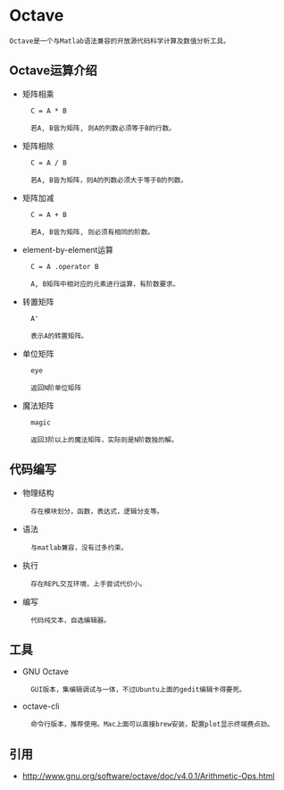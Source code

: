 
Octave
======

	Octave是一个与Matlab语法兼容的开放源代码科学计算及数值分析工具。


Octave运算介绍
--------------


* 矩阵相乘

		C = A * B

		若A, B皆为矩阵, 则A的列数必须等于B的行数。


* 矩阵相除

		C = A / B

		若A, B皆为矩阵，则A的列数必须大于等于B的列数。




* 矩阵加减

		C = A + B

		若A, B皆为矩阵, 则必须有相同的阶数。


* element-by-element运算

		C = A .operator B

		A, B矩阵中相对应的元素进行运算，有阶数要求。


* 转置矩阵

		A'

		表示A的转置矩阵。


* 单位矩阵

		eye

		返回N阶单位矩阵


* 魔法矩阵

		magic

		返回3阶以上的魔法矩阵，实际则是N阶数独的解。


代码编写
--------

* 物理结构

		存在模块划分，函数，表达式，逻辑分支等。

* 语法

		与matlab兼容，没有过多约束。

* 执行

		存在REPL交互环境，上手尝试代价小。

* 编写

		代码纯文本，自选编辑器。


工具
----

* GNU Octave

		GUI版本，集编辑调试与一体，不过Ubuntu上面的gedit编辑卡得要死。

* octave-cli

		命令行版本，推荐使用。Mac上面可以直接brew安装，配置plot显示终端费点劲。



引用
----

* <http://www.gnu.org/software/octave/doc/v4.0.1/Arithmetic-Ops.html>
